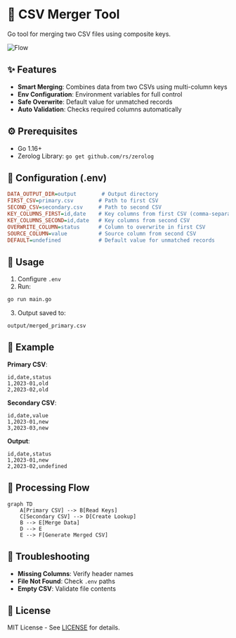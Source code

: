 # 🔄 CSV Merger Tool

Go tool for merging two CSV files using composite keys.

![Flow](https://via.placeholder.com/800x200.png?text=CSV+1→Composite+Keys→CSV+2→Merge→Output)

## ✨ Features
- **Smart Merging**: Combines data from two CSVs using multi-column keys
- **Env Configuration**: Environment variables for full control
- **Safe Overwrite**: Default value for unmatched records
- **Auto Validation**: Checks required columns automatically

## ⚙️ Prerequisites
- Go 1.16+
- Zerolog Library: `go get github.com/rs/zerolog`

## 🔧 Configuration (.env)
```ini
DATA_OUTPUT_DIR=output        # Output directory
FIRST_CSV=primary.csv        # Path to first CSV
SECOND_CSV=secondary.csv     # Path to second CSV
KEY_COLUMNS_FIRST=id,date    # Key columns from first CSV (comma-separated)
KEY_COLUMNS_SECOND=id,date   # Key columns from second CSV
OVERWRITE_COLUMN=status      # Column to overwrite in first CSV
SOURCE_COLUMN=value          # Source column from second CSV
DEFAULT=undefined            # Default value for unmatched records
```

## 🚀 Usage
1. Configure `.env`
2. Run:
```bash
go run main.go
```
3. Output saved to:
```
output/merged_primary.csv
```

## 📌 Example
**Primary CSV**:
```csv
id,date,status
1,2023-01,old
2,2023-02,old
```

**Secondary CSV**:
```csv
id,date,value
1,2023-01,new
3,2023-03,new
```

**Output**:
```csv
id,date,status
1,2023-01,new
2,2023-02,undefined
```

## 🔄 Processing Flow
```mermaid
graph TD
    A[Primary CSV] --> B[Read Keys]
    C[Secondary CSV] --> D[Create Lookup]
    B --> E[Merge Data]
    D --> E
    E --> F[Generate Merged CSV]
```

## 🛑 Troubleshooting
- **Missing Columns**: Verify header names
- **File Not Found**: Check `.env` paths
- **Empty CSV**: Validate file contents

## 📄 License
MIT License - See [LICENSE](LICENSE) for details.